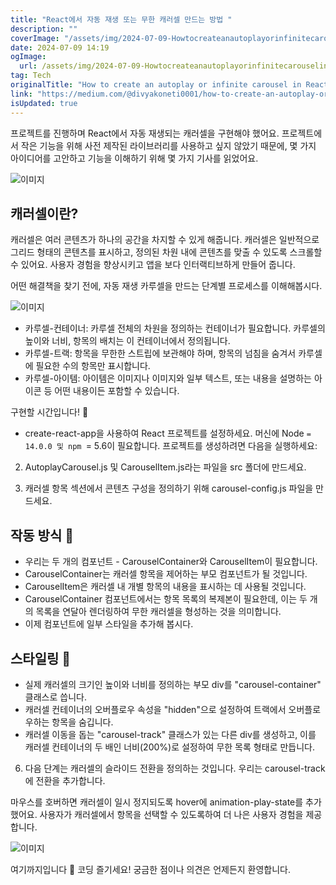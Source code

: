 ```yaml
---
title: "React에서 자동 재생 또는 무한 캐러셀 만드는 방법 "
description: ""
coverImage: "/assets/img/2024-07-09-HowtocreateanautoplayorinfinitecarouselinReact_0.png"
date: 2024-07-09 14:19
ogImage:
  url: /assets/img/2024-07-09-HowtocreateanautoplayorinfinitecarouselinReact_0.png
tag: Tech
originalTitle: "How to create an autoplay or infinite carousel in React 👀"
link: "https://medium.com/@divyakoneti0001/how-to-create-an-autoplay-or-infinite-carousel-in-react-d9f9bff11048"
isUpdated: true
---
```


프로젝트를 진행하며 React에서 자동 재생되는 캐러셀을 구현해야 했어요. 프로젝트에서 작은 기능을 위해 사전 제작된 라이브러리를 사용하고 싶지 않았기 때문에, 몇 가지 아이디어를 고안하고 기능을 이해하기 위해 몇 가지 기사를 읽었어요.

![이미지](/assets/img/2024-07-09-HowtocreateanautoplayorinfinitecarouselinReact_0.png)

## 캐러셀이란?

캐러셀은 여러 콘텐츠가 하나의 공간을 차지할 수 있게 해줍니다. 캐러셀은 일반적으로 그리드 형태의 콘텐츠를 표시하고, 정의된 차원 내에 콘텐츠를 맞출 수 있도록 스크롤할 수 있어요. 사용자 경험을 향상시키고 앱을 보다 인터랙티브하게 만들어 줍니다.

<!-- seedividend - 사각형 -->

<ins class="adsbygoogle"
     style="display:block"
     data-ad-client="ca-pub-4877378276818686"
     data-ad-slot="1898504329"
     data-ad-format="auto"
     data-full-width-responsive="true"></ins>

<script>
     (adsbygoogle = window.adsbygoogle || []).push({});
</script>

어떤 해결책을 찾기 전에, 자동 재생 카루셀을 만드는 단계별 프로세스를 이해해봅시다.

![이미지](/assets/img/2024-07-09-HowtocreateanautoplayorinfinitecarouselinReact_1.png)

- 카루셀-컨테이너: 카루셀 전체의 차원을 정의하는 컨테이너가 필요합니다. 카루셀의 높이와 너비, 항목의 배치는 이 컨테이너에서 정의됩니다.
- 카루셀-트랙: 항목을 무한한 스트립에 보관해야 하며, 항목의 넘침을 숨겨서 카루셀에 필요한 수의 항목만 표시합니다.
- 카루셀-아이템: 아이템은 이미지나 이미지와 일부 텍스트, 또는 내용을 설명하는 아이콘 등 어떤 내용이든 포함할 수 있습니다.

구현할 시간입니다! 🥳

<!-- seedividend - 사각형 -->

<ins class="adsbygoogle"
     style="display:block"
     data-ad-client="ca-pub-4877378276818686"
     data-ad-slot="1898504329"
     data-ad-format="auto"
     data-full-width-responsive="true"></ins>

<script>
     (adsbygoogle = window.adsbygoogle || []).push({});
</script>

- create-react-app을 사용하여 React 프로젝트를 설정하세요. 머신에 Node `= 14.0.0 및 npm `= 5.6이 필요합니다. 프로젝트를 생성하려면 다음을 실행하세요:

2. AutoplayCarousel.js 및 CarouselItem.js라는 파일을 src 폴더에 만드세요.

3. 캐러셀 항목 섹션에서 콘텐츠 구성을 정의하기 위해 carousel-config.js 파일을 만드세요.

## 작동 방식 🤯

<!-- seedividend - 사각형 -->

<ins class="adsbygoogle"
     style="display:block"
     data-ad-client="ca-pub-4877378276818686"
     data-ad-slot="1898504329"
     data-ad-format="auto"
     data-full-width-responsive="true"></ins>

<script>
     (adsbygoogle = window.adsbygoogle || []).push({});
</script>

- 우리는 두 개의 컴포넌트 - CarouselContainer와 CarouselItem이 필요합니다.
- CarouselContainer는 캐러셀 항목을 제어하는 부모 컴포넌트가 될 것입니다.
- CarouselItem은 캐러셀 내 개별 항목의 내용을 표시하는 데 사용될 것입니다.
- CarouselContainer 컴포넌트에서는 항목 목록의 복제본이 필요한데, 이는 두 개의 목록을 연달아 렌더링하여 무한 캐러셀을 형성하는 것을 의미합니다.
- 이제 컴포넌트에 일부 스타일을 추가해 봅시다.

## 스타일링 🎨

- 실제 캐러셀의 크기인 높이와 너비를 정의하는 부모 div를 "carousel-container" 클래스로 씁니다.
- 캐러셀 컨테이너의 오버플로우 속성을 "hidden"으로 설정하여 트랙에서 오버플로우하는 항목을 숨깁니다.
- 캐러셀 이동을 돕는 "carousel-track" 클래스가 있는 다른 div를 생성하고, 이를 캐러셀 컨테이너의 두 배인 너비(200%)로 설정하여 무한 목록 형태로 만듭니다.

6. 다음 단계는 캐러셀의 슬라이드 전환을 정의하는 것입니다. 우리는 carousel-track에 전환을 추가합니다.

<!-- seedividend - 사각형 -->

<ins class="adsbygoogle"
     style="display:block"
     data-ad-client="ca-pub-4877378276818686"
     data-ad-slot="1898504329"
     data-ad-format="auto"
     data-full-width-responsive="true"></ins>

<script>
     (adsbygoogle = window.adsbygoogle || []).push({});
</script>

마우스를 호버하면 캐러셀이 일시 정지되도록 hover에 animation-play-state를 추가했어요. 사용자가 캐러셀에서 항목을 선택할 수 있도록하여 더 나은 사용자 경험을 제공합니다.

![이미지](https://miro.medium.com/v2/resize:fit:1200/1*3xXqQeXPGJa15Mlcjg8pjA.gif)

여기까지입니다 😬 코딩 즐기세요! 궁금한 점이나 의견은 언제든지 환영합니다.

